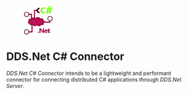 &nbsp; &nbsp; &nbsp; &nbsp; &nbsp; &nbsp; <img src="./.assets/DDS.Net Connector Icon-CS-BG-None.png" width="15%" />


# DDS.Net C# Connector

*DDS.Net C# Connector* intends to be a lightweight and performant connector for connecting distributed C# applications through *DDS.Net Server*.
